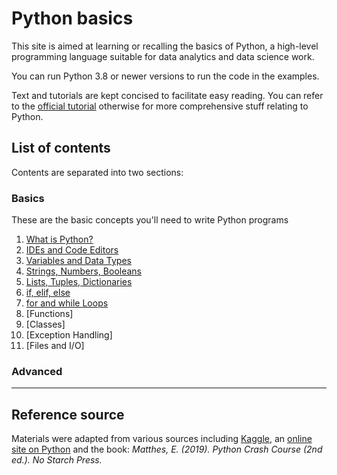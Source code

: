 # Python basics

This site is aimed at learning or recalling the basics of Python, a high-level programming language suitable for data analytics and data science work. 

You can run Python 3.8 or newer versions to run the code in the examples.

Text and tutorials are kept concised to facilitate easy reading. You can refer to the [official tutorial](https://docs.python.org/3/tutorial/index.html) otherwise for more comprehensive stuff relating to Python. 


## List of contents

Contents are separated into two sections:

### Basics

These are the basic concepts you'll need to write Python programs

1. [What is Python?](https://github.com/colinat/Python/blob/main/basics/what-is-python.md)
2. [IDEs and Code Editors](https://github.com/colinat/Python/blob/main/basics/ides-and-code-editors.md)
3. [Variables and Data Types](https://github.com/colinat/Python/blob/main/basics/variables-and-data-types.md)
4. [Strings, Numbers, Booleans](https://github.com/colinat/Python/blob/main/basics/strings-numbers-and-booleans.md)
4. [Lists, Tuples, Dictionaries](https://github.com/colinat/Python/blob/main/basics/lists-tuples-dictionaries.md)
5. [if, elif, else](https://github.com/colinat/Python/blob/main/basics/if-elif-else.md)
6. [for and while Loops](https://github.com/colinat/Python/blob/main/basics/for-and-while-loops.md)
7. [Functions]
8. [Classes]
9. [Exception Handling]
10. [Files and I/O]


### Advanced

---







## Reference source

Materials were adapted from various sources including [Kaggle](https://www.kaggle.com/), an [online site on Python](https://python-textbok.readthedocs.io/en/1.0/index.html) and the book: *Matthes, E. (2019). Python Crash Course (2nd ed.). No Starch Press.*
   
